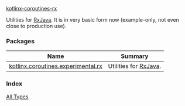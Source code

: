 [kotlinx-coroutines-rx](.)

Utilities for [RxJava](https://github.com/ReactiveX/RxJava).
It is in very basic form now (example-only, not even close to production use).

### Packages

| Name | Summary |
|---|---|
| [kotlinx.coroutines.experimental.rx](kotlinx.coroutines.experimental.rx/index.md) | Utilities for [RxJava](https://github.com/ReactiveX/RxJava). |

### Index

[All Types](alltypes/index.md)